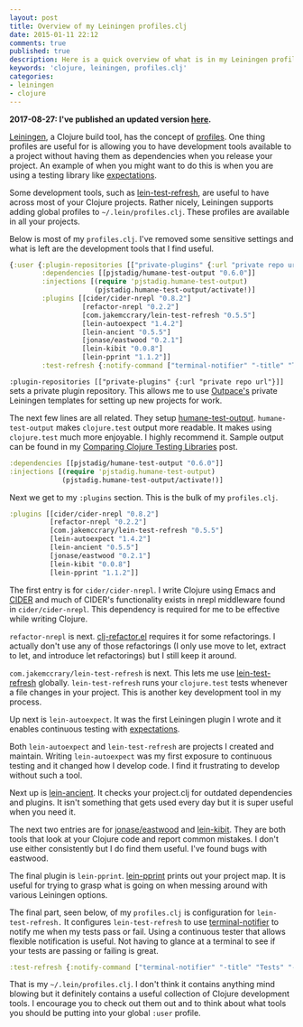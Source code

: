 ```yaml
---
layout: post
title: Overview of my Leiningen profiles.clj
date: 2015-01-11 22:12
comments: true
published: true
description: Here is a quick overview of what is in my Leiningen profiles.clj
keywords: 'clojure, leiningen, profiles.clj'
categories:
- leiningen
- clojure
---
```


**2017-08-27: I've published an updated version [here](/blog/2017/08/27/my-current-leiningen-profiles-dot-clj/).**

[Leiningen](https://github.com/technomancy/leiningen), a Clojure build
tool, has the concept of
[profiles](https://github.com/technomancy/leiningen/blob/master/doc/PROFILES.md).
One thing profiles are useful for is allowing you to have development
tools available to a project without having them as dependencies when
you release your project. An example of when you might want to do this
is when you are using a testing library like
[expectations](https://github.com/jaycfields/expectations).

Some development tools, such as
[lein-test-refresh](https://github.com/jakemcc/lein-test-refresh), are
useful to have across most of your Clojure projects. Rather nicely,
Leiningen supports adding global profiles to `~/.lein/profiles.clj`.
These profiles are available in all your projects.

Below is most of my `profiles.clj`. I've removed some sensitive
settings and what is left are the development tools that I find
useful.

``` clojure Entire :user profile
{:user {:plugin-repositories [["private-plugins" {:url "private repo url"}]]
        :dependencies [[pjstadig/humane-test-output "0.6.0"]]
        :injections [(require 'pjstadig.humane-test-output)
                     (pjstadig.humane-test-output/activate!)]
        :plugins [[cider/cider-nrepl "0.8.2"]
                  [refactor-nrepl "0.2.2"]
                  [com.jakemccrary/lein-test-refresh "0.5.5"]
                  [lein-autoexpect "1.4.2"]
                  [lein-ancient "0.5.5"]
                  [jonase/eastwood "0.2.1"]
                  [lein-kibit "0.0.8"]
                  [lein-pprint "1.1.2"]]
        :test-refresh {:notify-command ["terminal-notifier" "-title" "Tests" "-message"]}}}
```

`:plugin-repositories [["private-plugins" {:url "private repo url"}]]`
sets a private plugin repository. This allows me to use
[Outpace's](http://outpace.com/) private Leiningen templates for
setting up new projects for work.

The next few lines are all related. They setup
[humane-test-output](https://github.com/pjstadig/humane-test-output).
`humane-test-output` makes `clojure.test` output more readable. It
makes using `clojure.test` much more enjoyable. I highly recommend it.
Sample output can be found in my
[Comparing Clojure Testing Libraries](/blog/2014/06/22/comparing-clojure-testing-libraries-output/)
post.

``` clojure humane-test-output setup in the :user profile
:dependencies [[pjstadig/humane-test-output "0.6.0"]]
:injections [(require 'pjstadig.humane-test-output)
             (pjstadig.humane-test-output/activate!)]
```

Next we get to my `:plugins` section. This is the bulk of
my `profiles.clj`.

``` clojure :plugins section of my :user profile
:plugins [[cider/cider-nrepl "0.8.2"]
          [refactor-nrepl "0.2.2"]
          [com.jakemccrary/lein-test-refresh "0.5.5"]
          [lein-autoexpect "1.4.2"]
          [lein-ancient "0.5.5"]
          [jonase/eastwood "0.2.1"]
          [lein-kibit "0.0.8"]
          [lein-pprint "1.1.2"]]
```

The first entry is for `cider/cider-nrepl`. I write Clojure using
Emacs and [CIDER](https://github.com/clojure-emacs/cider) and much of
CIDER's functionality exists in nrepl middleware found in
`cider/cider-nrepl`. This dependency is required for me to be
effective while writing Clojure.

`refactor-nrepl` is next.
[clj-refactor.el](https://github.com/clojure-emacs/clj-refactor.el)
requires it for some refactorings. I actually don't use any of those
refactorings (I only use move to let, extract to let, and
introduce let refactorings) but I still keep it around.

`com.jakemccrary/lein-test-refresh` is next. This lets me use
[lein-test-refresh](https://github.com/jakemcc/lein-test-refresh)
globally. `lein-test-refresh` runs your `clojure.test` tests whenever
a file changes in your project. This is another key development tool
in my process.

Up next is `lein-autoexpect`. It was the first Leiningen plugin I
wrote and it enables continuous testing with
[expectations](https://github.com/jaycfields/expectations).

Both `lein-autoexpect` and `lein-test-refresh` are projects I created
and maintain. Writing `lein-autoexpect` was my first
exposure to continuous testing and it changed how I develop code. I
find it frustrating to develop without such a tool.

Next up is [lein-ancient](https://github.com/xsc/lein-ancient). It
checks your project.clj for outdated dependencies and plugins. It
isn't something that gets used every day but it is super useful when
you need it.

The next two entries are for
[jonase/eastwood](https://github.com/jonase/eastwood) and
[lein-kibit](https://github.com/jonase/kibit). They are both tools
that look at your Clojure code and report common mistakes. I don't use
either consistently but I do find them useful. I've found bugs with eastwood.

The final plugin is `lein-pprint`.
[lein-pprint](https://github.com/technomancy/leiningen/tree/master/lein-pprint)
prints out your project map. It is useful for trying to grasp what is
going on when messing around with various Leiningen options.

The final part, seen below, of my `profiles.clj` is configuration for
`lein-test-refresh.` It configures `lein-test-refresh` to use
[terminal-notifier](https://github.com/alloy/terminal-notifier) to
notify me when my tests pass or fail. Using a continuous tester that
allows flexible notification is useful. Not having to glance at a
terminal to see if your tests are passing or failing is great.

``` clojure
:test-refresh {:notify-command ["terminal-notifier" "-title" "Tests" "-message"]}
```

That is my `~/.lein/profiles.clj`. I don't think it contains anything
mind blowing but it definitely contains a useful collection of Clojure
development tools. I encourage you to check out them out and to think
about what tools you should be putting into your global `:user`
profile.
